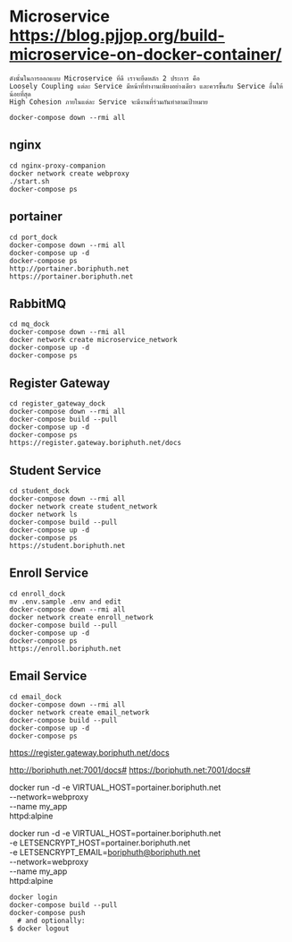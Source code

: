 # Microservice https://blog.pjjop.org/build-microservice-on-docker-container/
```
ดังนั้นในการออกแบบ Microservice ที่ดี เราจะยึดหลัก 2 ประการ คือ
Loosely Coupling แต่ละ Service มีหน้าที่ทำงานเพียงอย่างเดียว และควรขึ้นกับ Service อื่นให้น้อยที่สุด
High Cohesion ภายในแต่ละ Service จะมีงานที่ร่วมกันทำตามเป้าหมาย
```

```
docker-compose down --rmi all
```

## nginx
```
cd nginx-proxy-companion
docker network create webproxy
./start.sh
docker-compose ps
```

## portainer
```
cd port_dock
docker-compose down --rmi all
docker-compose up -d
docker-compose ps
http://portainer.boriphuth.net
https://portainer.boriphuth.net
```

## RabbitMQ
```
cd mq_dock
docker-compose down --rmi all
docker network create microservice_network
docker-compose up -d
docker-compose ps
```

## Register Gateway
```
cd register_gateway_dock
docker-compose down --rmi all
docker-compose build --pull
docker-compose up -d
docker-compose ps
https://register.gateway.boriphuth.net/docs
```
## Student Service
```
cd student_dock
docker-compose down --rmi all
docker network create student_network
docker network ls
docker-compose build --pull
docker-compose up -d
docker-compose ps
https://student.boriphuth.net
```

## Enroll Service
```
cd enroll_dock
mv .env.sample .env and edit
docker-compose down --rmi all
docker network create enroll_network
docker-compose build --pull
docker-compose up -d
docker-compose ps
https://enroll.boriphuth.net
```

## Email Service
```
cd email_dock
docker-compose down --rmi all
docker network create email_network
docker-compose build --pull
docker-compose up -d
docker-compose ps
```
https://register.gateway.boriphuth.net/docs

http://boriphuth.net:7001/docs#
https://boriphuth.net:7001/docs#


docker run -d -e VIRTUAL_HOST=portainer.boriphuth.net \
              --network=webproxy \
              --name my_app \
              httpd:alpine

docker run -d -e VIRTUAL_HOST=portainer.boriphuth.net \
              -e LETSENCRYPT_HOST=portainer.boriphuth.net \
              -e LETSENCRYPT_EMAIL=boriphuth@boriphuth.net \
              --network=webproxy \
              --name my_app \
              httpd:alpine
```            
docker login
docker-compose build --pull
docker-compose push
  # and optionally:
$ docker logout
```